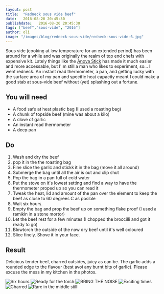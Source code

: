 ```yaml
---
layout: post
title:  "Redneck sous vide beef"
date:   2016-08-20 20:45:30
publishdate:   2016-08-20 20:45:30
tags: ["beef","sous-vide", "2016"]
author: oli
image: "/images/blog/redneck-sous-vide/redneck-sous-vide-6.jpg"
---
```


Sous vide (cooking at low temperature for an extended period) has been around for a while and was originally the realm of top end chefs with expensive kit.  Lately things like the [Anova Stick](http://amzn.to/2b6Ao2I) has made it much easier and more accessable, but I' m still a man who likes to experiment, so... I went redneck.  An instant read thermometer, a pan, and getting lucky with the surface area of my pan and specific heat capacity meant I could make a good stab at sous-vide beef without (yet) splashing out a fortune.


## You will need

* A food safe at heat plastic bag (I used a roasting bag)
* A chunk of topside beef (mine was about a kilo)
* A clove of garlic
* An instant read thermometer 
* A deep pan

## Do

1. Wash and dry the beef
2. pop it in the the roasting bag
3. Fine slice the garlic and stickk it in the bag (move it all around)
4. Submerge the bag until all the air is out and clip shut
5. Pop the bag in a pan full of cold water
6. Put the stove on it's lowest setting and find a way to have the thermometer proped up so you can read it
7. Tweak the heat, lid and amount of the pan over the element to keep the beef as close to 60 degrees C as posible
8. Wait six hours.  
9. Empty the bag and prop the beef up on something flake proof (I used a ramikin in a stone mortor)
10. Let the beef rest for a few minutes (I chopped the broccilli and got it ready to go)
11. Blowtorch the outside of the now dry beef until it's well coloured
12. Slice finely.  Shove it in your face.


## Result

Delicious tender beef, charred outsides, juicy as can be.  The garlic adds a rounded edge to the flavour (best avoi any burnt bits of garlic).  Please excuse the mess in my kitchen in the photos.


![Six hours](/images/blog/redneck-sous-vide/redneck-sous-vide-1.jpg)
![Ready for the torch](/images/blog/redneck-sous-vide/redneck-sous-vide-2.jpg)
![BRING THE NOISE](/images/blog/redneck-sous-vide/redneck-sous-vide-3.jpg)
![Exciting times](/images/blog/redneck-sous-vide/redneck-sous-vide-4.jpg)
![Charred](/images/blog/redneck-sous-vide/redneck-sous-vide-5.jpg)
![Rare in the middle still](/images/blog/redneck-sous-vide/redneck-sous-vide-6.jpg)
